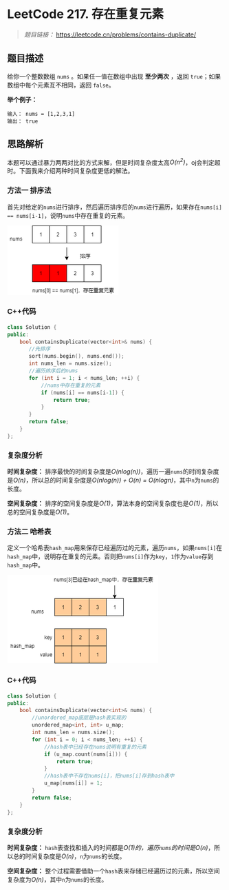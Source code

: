 
# LeetCode 217. 存在重复元素

> *题目链接：* https://leetcode.cn/problems/contains-duplicate/

## 题目描述

给你一个整数数组 `nums` 。如果任一值在数组中出现 **至少两次** ，返回 `true`；如果数组中每个元素互不相同，返回 `false`。

**举个例子：**

```
输入： nums = [1,2,3,1]
输出： true
```

## 思路解析

 本题可以通过暴力两两对比的方式来解，但是时间复杂度太高*O(n<sup>2</sup>)*，oj会判定超时。下面我来介绍两种时间复杂度更低的解法。

### 方法一 排序法

首先对给定的`nums`进行排序，然后遍历排序后的`nums`进行遍历，如果存在`nums[i] == nums[i-1]`，说明`nums`中存在重复的元素。

![](https://raw.githubusercontent.com/ldtech007/leetcode/main/pic/lc-0217-01.png)

### C++代码

```cpp
class Solution {
public:
    bool containsDuplicate(vector<int>& nums) {
       //先排序
       sort(nums.begin(), nums.end());
       int nums_len = nums.size();
       //遍历排序后的nums
       for (int i = 1; i < nums_len; ++i) {
           //nums中存在重复的元素
           if (nums[i] == nums[i-1]) {
               return true;
           } 
       }
       return false;
    }
};
```
### 复杂度分析

**时间复杂度：** 排序最快的时间复杂度是*O(nlog(n))*，遍历一遍`nums`的时间复杂度是*O(n)*，所以总的时间复杂度是*O(nlog(n)) + O(n) = O(nlogn)*，其中`n`为`nums`的长度。

**空间复杂度：** 排序的空间复杂度是*O(1)*，算法本身的空间复杂度也是*O(1)*，所以总的空间复杂度是*O(1)*。

### 方法二 哈希表

定义一个哈希表`hash_map`用来保存已经遍历过的元素，遍历`nums`，如果`nums[i]`在`hash_map`中，说明存在重复的元素。否则把`nums[i]`作为`key`，`1`作为`value`存到`hash_map`中。

![](https://raw.githubusercontent.com/ldtech007/leetcode/main/pic/lc-0217-02.png)

### C++代码

```cpp
class Solution {
public:
    bool containsDuplicate(vector<int>& nums) {
        //unordered_map底层是hash表实现的
        unordered_map<int, int> u_map;
        int nums_len = nums.size();
        for (int i = 0; i < nums_len; ++i) {
            //hash表中已经存在nums说明有重复的元素
            if (u_map.count(nums[i])) {
                return true;
            } 
            //hash表中不存在nums[i]，把nums[i]存到hash表中
            u_map[nums[i]] = 1;
        }
        return false;
    }
};
```
### 复杂度分析

**时间复杂度：** `hash`表查找和插入的时间都是*O(1)*的，遍历`nums`的时间是*O(n)*，所以总的时间复杂度是*O(n)*，`n`为`nums`的长度。

**空间复杂度：** 整个过程需要借助一个`hash`表来存储已经遍历过的元素，所以空间复杂度为*O(n)*，其中`n`为`nums`的长度。
